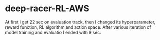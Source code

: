 # deep-racer-RL-AWS

At first I get 22 sec on evaluation track, then I changed its hyperparameter, reward function, RL algorithm and action space. After various iteration of model training and evaluatio I ended with 9 sec.  


